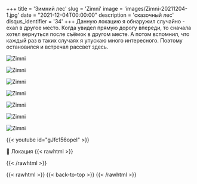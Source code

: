 +++
title = 'Зимний лес'
slug = 'Zimni'
image = 'images/Zimni-20211204-1.jpg'
date = "2021-12-04T00:00:00"
description = 'сказочный лес'
disqus_identifier = '34'
+++
Данную локацию я обнаружил случайно - ехал в другое место.
Когда увидел прямую дорогу впереди, то сначала хотел вернуться после съёмок в другом месте. А потом вспомнил, что каждый раз в таких случаях я упускаю много интересного. Поэтому остановился и встречал рассвет здесь.

![Zimni](/images/Zimni-20211204-2.jpg)

![Zimni](/images/Zimni-20211204-3.jpg)

![Zimni](/images/Zimni-20211204-4.jpg)

![Zimni](/images/Zimni-20211204-5.jpg)

![Zimni](/images/Zimni-20211204-6.jpg)

![Zimni](/images/Zimni-20211204-7.jpg)

![Zimni](/images/Zimni-20211204-8.jpg)

{{< youtube id="gJfc156opeI" >}}

📍 Локация
{{< rawhtml >}}
<div class="yandex-map-container">
<script type="text/javascript" charset="utf-8" async src="https://api-maps.yandex.ru/services/constructor/1.0/js/?um=constructor%3Aed853999ce9eade5feae0fe371f3ff6fab355bb04b239a03b328f529ec5a8604&amp;width=800&amp;height=400&amp;lang=ru_RU&amp;scroll=true"></script>
</div>
{{< /rawhtml >}}

{{< rawhtml >}}
{{< back-to-top >}}
{{< /rawhtml >}}
